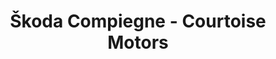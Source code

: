---
title: "Škoda Compiegne - Courtoise Motors"
url: /jaux/skoda-compiegne-courtoise-motors/
shop: voiture
---